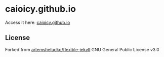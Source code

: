 # caioicy.github.io

Access it here: [caioicy.github.io](https://caioicy.github.io)

## License

Forked from [artemsheludko/flexible-jekyll](https://github.com/artemsheludko/flexible-jekyll)
GNU General Public License v3.0
